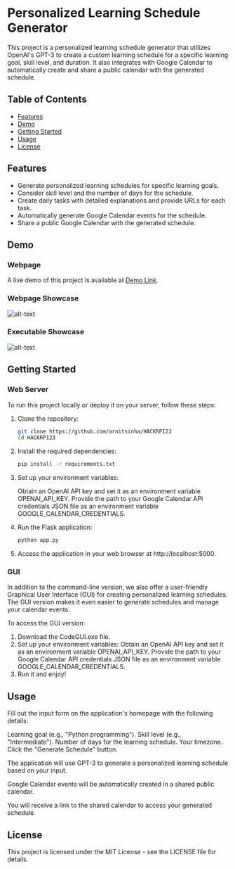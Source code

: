 # Personalized Learning Schedule Generator

This project is a personalized learning schedule generator that utilizes OpenAI's GPT-3 to create a custom learning schedule for a specific learning goal, skill level, and duration. It also integrates with Google Calendar to automatically create and share a public calendar with the generated schedule.


## Table of Contents
- [Features](#features)
- [Demo](#demo)
- [Getting Started](#getting-started)
- [Usage](#usage)
- [License](#license)

## Features

- Generate personalized learning schedules for specific learning goals.
- Consider skill level and the number of days for the schedule.
- Create daily tasks with detailed explanations and provide URLs for each task.
- Automatically generate Google Calendar events for the schedule.
- Share a public Google Calendar with the generated schedule.

## Demo
### Webpage
A live demo of this project is available at [Demo Link](https://arnitsinha.pythonanywhere.com).
### Webpage Showcase
![alt-text](hackrpi-demo.gif)
### Executable Showcase
![alt-text](Hackrpi-Demo-Exe.gif)

## Getting Started

### Web Server

To run this project locally or deploy it on your server, follow these steps:

1. Clone the repository:

   ```bash
   git clone https://github.com/arnitsinha/HACKRPI23
   cd HACKRPI23

2. Install the required dependencies:

   ```bash
   pip install -r requirements.txt

3. Set up your environment variables:

   Obtain an OpenAI API key and set it as an environment variable OPENAI_API_KEY.
   Provide the path to your Google Calendar API credentials JSON file as an environment variable GOOGLE_CALENDAR_CREDENTIALS.

4. Run the Flask application:

   ```bash
   python app.py

5. Access the application in your web browser at http://localhost:5000.

### GUI

In addition to the command-line version, we also offer a user-friendly Graphical User Interface (GUI) for creating personalized learning schedules. The GUI version makes it even easier to generate schedules and manage your calendar events.

To access the GUI version:

1. Download the CodeGUI.exe file.
2. Set up your environment variables:
   Obtain an OpenAI API key and set it as an environment variable OPENAI_API_KEY.
   Provide the path to your Google Calendar API credentials JSON file as an environment variable GOOGLE_CALENDAR_CREDENTIALS.
3. Run it and enjoy!

## Usage
Fill out the input form on the application's homepage with the following details:

Learning goal (e.g., "Python programming").
Skill level (e.g., "Intermediate").
Number of days for the learning schedule.
Your timezone.
Click the "Generate Schedule" button.

The application will use GPT-3 to generate a personalized learning schedule based on your input.

Google Calendar events will be automatically created in a shared public calendar.

You will receive a link to the shared calendar to access your generated schedule.

## License
This project is licensed under the MIT License - see the LICENSE file for details.
